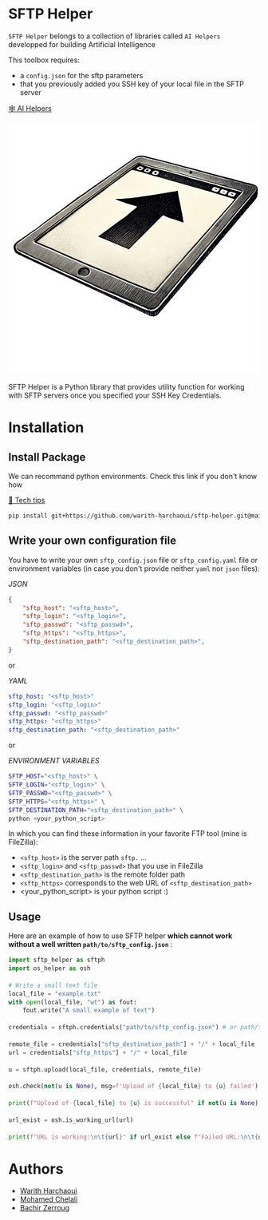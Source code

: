 # SFTP Helper

`SFTP Helper` belongs to a collection of libraries called `AI Helpers` developped for building Artificial Intelligence

This toolbox requires:
  - a `config.json` for the sftp parameters
  - that you previously added you SSH key of your local file in the SFTP server

[🕸️ AI Helpers](https://harchaoui.org/warith/ai-helpers)

[![logo](logo.png)](https://harchaoui.org/warith/ai-helpers)

SFTP Helper is a Python library that provides utility function for working with SFTP servers once you specified your SSH Key Credentials.

# Installation

## Install Package

We can recommand python environments. Check this link if you don't know how

[🥸 Tech tips](https://harchaoui.org/warith/4ml/#install)


```bash
pip install git+https://github.com/warith-harchaoui/sftp-helper.git@main
```

## Write your own configuration file

You have to write your own `sftp_config.json` file or `sftp_config.yaml` file or environment variables (in case you don't provide neither `yaml` nor `json` files):

_JSON_
```json
{
    "sftp_host": "<sftp_host>",
    "sftp_login": "<sftp_login>",
    "sftp_passwd": "<sftp_passwd>",
    "sftp_https": "<sftp_https>",
    "sftp_destination_path": "<sftp_destination_path>",
}
```
or

_YAML_
```yaml
sftp_host: "<sftp_host>"
sftp_login: "<sftp_login>"
sftp_passwd: "<sftp_passwd>"
sftp_https: "<sftp_https>"
sftp_destination_path: "<sftp_destination_path>"
```
or

_ENVIRONMENT VARIABLES_
```bash
SFTP_HOST="<sftp_host>" \
SFTP_LOGIN="<sftp_login>" \
SFTP_PASSWD="<sftp_passwd>" \
SFTP_HTTPS="<sftp_https>" \
SFTP_DESTINATION_PATH="<sftp_destination_path>" \
python <your_python_script>
```

In which you can find these information in your favorite FTP tool (mine is FileZilla):
  + `<sftp_host>` is the server path `sftp.` ...
  + `<sftp_login>` and `<sftp_passwd>` that you use in FileZilla
  + `<sftp_destination_path>` is the remote folder path
  + `<sftp_https>` corresponds to the web URL of `<sftp_destination_path>`
  + <your_python_script> is your python script :)

## Usage

Here are an example of how to use SFTP helper **which cannot work without a well written `path/to/sftp_config.json`** :
```python
import sftp_helper as sftph
import os_helper as osh

# Write a small text file
local_file = "example.txt"
with open(local_file, "wt") as fout:
    fout.write("A small example of text")

credentials = sftph.credentials("path/to/sftp_config.json") # or path/to/sftp_config.yaml or nothing in order to fall back to environment variables

remote_file = credentials["sftp_destination_path"] + "/" + local_file
url = credentials["sftp_https"] + "/" + local_file

u = sftph.upload(local_file, credentials, remote_file)

osh.check(not(u is None), msg=f'Upload of {local_file} to {u} failed')

print(f"Upload of {local_file} to {u} is successful" if not(u is None) else f"Failed upload of {local_file} to {u}")

url_exist = osh.is_working_url(url)

print(f"URL is working:\n\t{url}" if url_exist else f"Failed URL:\n\t{url}")

```

# Authors
 - [Warith Harchaoui](https://harchaoui.org/warith)
 - [Mohamed Chelali](https://mchelali.github.io)
 - [Bachir Zerroug](https://www.linkedin.com/in/bachirzerroug)

